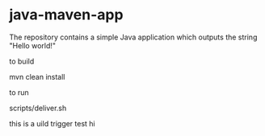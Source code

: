 # java-maven-app


The repository contains a simple Java application which outputs the string
"Hello world!"


to build

mvn clean install


to run

scripts/deliver.sh

this is a uild trigger test
hi
